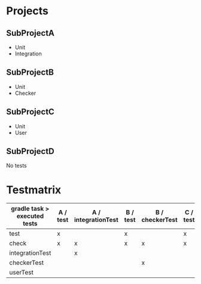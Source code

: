 
# Projects
## SubProjectA
* Unit
* Integration
## SubProjectB
* Unit 
* Checker
## SubProjectC
* Unit
* User
## SubProjectD
No tests


# Testmatrix

| gradle task > executed tests | A / test | A / integrationTest | B / test | B / checkerTest | C / test | C / userTest |
|------------------------------|--------------------|-------------------------------|--------------------|---------------------------|--------------------|------------------------|
| test                         |          x         |                               |          x         |                           |          x         |                        |
| check                        |          x         |               x               |          x         |             x             |          x         |                        |
| integrationTest              |                    |               x               |                    |                           |                    |                        |
| checkerTest                  |                    |                               |                    |             x             |                    |                        |
| userTest                     |                    |                               |                    |                           |                    |            x           |
